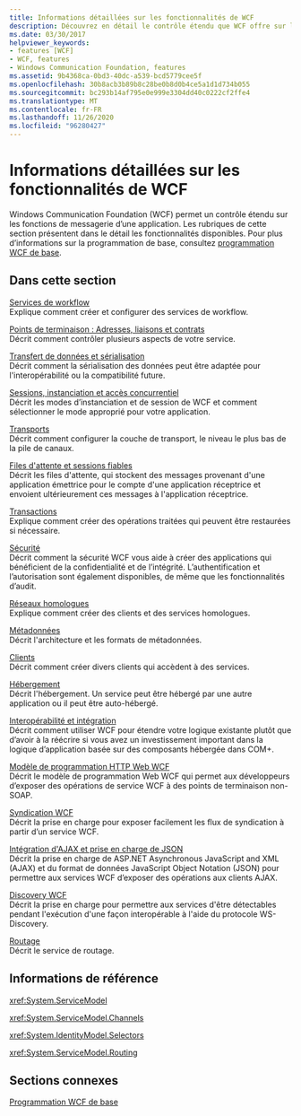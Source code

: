 ```yaml
---
title: Informations détaillées sur les fonctionnalités de WCF
description: Découvrez en détail le contrôle étendu que WCF offre sur les fonctions de messagerie d’une application.
ms.date: 03/30/2017
helpviewer_keywords:
- features [WCF]
- WCF, features
- Windows Communication Foundation, features
ms.assetid: 9b4368ca-0bd3-40dc-a539-bcd5779cee5f
ms.openlocfilehash: 30b8acb3b89b8c28be0b8d0b4ce5a1d1d734b055
ms.sourcegitcommit: bc293b14af795e0e999e3304dd40c0222cf2ffe4
ms.translationtype: MT
ms.contentlocale: fr-FR
ms.lasthandoff: 11/26/2020
ms.locfileid: "96280427"
---
```

# <a name="wcf-feature-details"></a>Informations détaillées sur les fonctionnalités de WCF

Windows Communication Foundation (WCF) permet un contrôle étendu sur les fonctions de messagerie d’une application. Les rubriques de cette section présentent dans le détail les fonctionnalités disponibles. Pour plus d’informations sur la programmation de base, consultez [programmation WCF de base](../basic-wcf-programming.md).  
  
## <a name="in-this-section"></a>Dans cette section  

 [Services de workflow](workflow-services.md)  
 Explique comment créer et configurer des services de workflow.  
  
 [Points de terminaison : Adresses, liaisons et contrats](endpoints-addresses-bindings-and-contracts.md)  
 Décrit comment contrôler plusieurs aspects de votre service.  
  
 [Transfert de données et sérialisation](data-transfer-and-serialization.md)  
 Décrit comment la sérialisation des données peut être adaptée pour l'interopérabilité ou la compatibilité future.  
  
 [Sessions, instanciation et accès concurrentiel](sessions-instancing-and-concurrency.md)  
 Décrit les modes d’instanciation et de session de WCF et comment sélectionner le mode approprié pour votre application.  
  
 [Transports](transports.md)  
 Décrit comment configurer la couche de transport, le niveau le plus bas de la pile de canaux.  
  
 [Files d'attente et sessions fiables](queues-and-reliable-sessions.md)  
 Décrit les files d'attente, qui stockent des messages provenant d'une application émettrice pour le compte d'une application réceptrice et envoient ultérieurement ces messages à l'application réceptrice.  
  
 [Transactions](transactions-in-wcf.md)  
 Explique comment créer des opérations traitées qui peuvent être restaurées si nécessaire.  
  
 [Sécurité](security.md)  
 Décrit comment la sécurité WCF vous aide à créer des applications qui bénéficient de la confidentialité et de l’intégrité. L’authentification et l’autorisation sont également disponibles, de même que les fonctionnalités d’audit.  
  
 [Réseaux homologues](peer-to-peer-networking.md)  
 Explique comment créer des clients et des services homologues.  
  
 [Métadonnées](metadata.md)  
 Décrit l'architecture et les formats de métadonnées.  
  
 [Clients](clients.md)  
 Décrit comment créer divers clients qui accèdent à des services.  
  
 [Hébergement](hosting.md)  
 Décrit l'hébergement. Un service peut être hébergé par une autre application ou il peut être auto-hébergé.  
  
 [Interopérabilité et intégration](interoperability-and-integration.md)  
 Décrit comment utiliser WCF pour étendre votre logique existante plutôt que d’avoir à la réécrire si vous avez un investissement important dans la logique d’application basée sur des composants hébergée dans COM+.  
  
 [Modèle de programmation HTTP Web WCF](wcf-web-http-programming-model.md)  
 Décrit le modèle de programmation Web WCF qui permet aux développeurs d’exposer des opérations de service WCF à des points de terminaison non-SOAP.  
  
 [Syndication WCF](wcf-syndication.md)  
 Décrit la prise en charge pour exposer facilement les flux de syndication à partir d’un service WCF.  
  
 [Intégration d'AJAX et prise en charge de JSON](ajax-integration-and-json-support.md)  
 Décrit la prise en charge de ASP.NET Asynchronous JavaScript and XML (AJAX) et du format de données JavaScript Object Notation (JSON) pour permettre aux services WCF d’exposer des opérations aux clients AJAX.  
  
 [Discovery WCF](wcf-discovery.md)  
 Décrit la prise en charge pour permettre aux services d'être détectables pendant l'exécution d'une façon interopérable à l'aide du protocole WS-Discovery.  
  
 [Routage](routing.md)  
 Décrit le service de routage.  
  
## <a name="reference"></a>Informations de référence  

 <xref:System.ServiceModel>  
  
 <xref:System.ServiceModel.Channels>  
  
 <xref:System.IdentityModel.Selectors>  
  
 <xref:System.ServiceModel.Routing>  
  
## <a name="related-sections"></a>Sections connexes  

 [Programmation WCF de base](../basic-wcf-programming.md)
